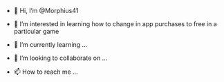 - 👋 Hi, I’m @Morphius41
- 👀 I’m interested in learning how to change in app purchases to free in a particular game

- 🌱 I’m currently learning ...
- 💞️ I’m looking to collaborate on ...
- 📫 How to reach me ...

<!---
Morphius41/Morphius41 is a ✨ special ✨ repository because its `README.md` (this file) appears on your GitHub profile.
You can click the Preview link to take a look at your changes.
--->
